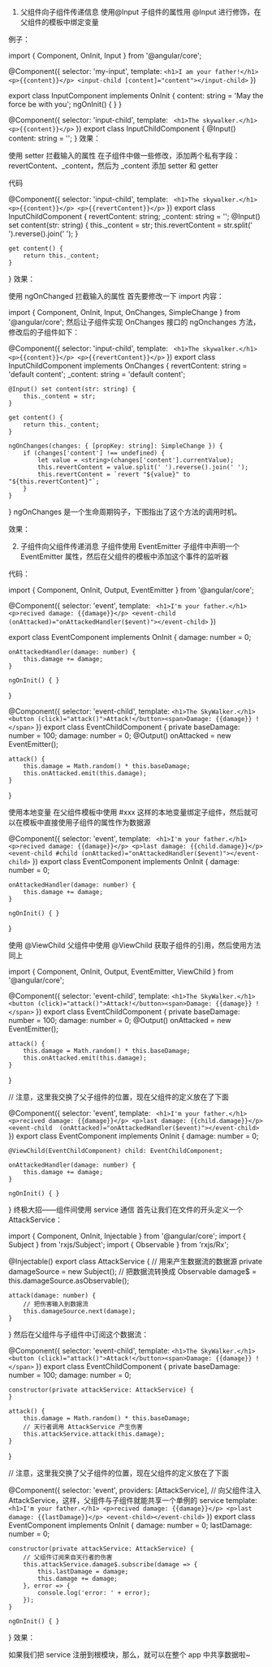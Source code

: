 1. 父组件向子组件传递信息
使用@Input
子组件的属性用 @Input 进行修饰，在父组件的模板中绑定变量

例子：

import { Component, OnInit, Input } from '@angular/core';

@Component({
    selector: 'my-input',
    template: `
    <h1>I am your father!</h1>
    <p>{{content}}</p>
    <input-child [content]="content"></input-child>
    `
})

export class InputComponent implements OnInit {
    content: string = 'May the force be with you';
    ngOnInit() { }
}

@Component({
    selector: 'input-child',
    template: `
    <h1>The skywalker.</h1>
    <p>{{content}}</p>`
})
export class InputChildComponent {
    @Input() content: string = '';
}
效果：



使用 setter 拦截输入的属性
在子组件中做一些修改，添加两个私有字段：revertContent、_content，然后为 _content 添加 setter 和 getter

代码

@Component({
    selector: 'input-child',
    template: `
    <h1>The skywalker.</h1>
    <p>{{content}}</p>
    <p>{{revertContent}}</p>`
})
export class InputChildComponent {
    revertContent: string;
    _content: string = '';
    @Input() set content(str: string) {
        this._content = str;
        this.revertContent = str.split(' ').reverse().join(' ');
    }

    get content() {
        return this._content;
    }
}
效果：



使用 ngOnChanged 拦截输入的属性
首先要修改一下 import 内容：

import { Component, OnInit, Input, OnChanges, SimpleChange } from '@angular/core';
然后让子组件实现 OnChanges 接口的 ngOnchanges 方法，修改后的子组件如下：

@Component({
    selector: 'input-child',
    template: `
    <h1>The skywalker.</h1>
    <p>{{content}}</p>
    <p>{{revertContent}}</p>`
})
export class InputChildComponent implements OnChanges {
    revertContent: string = 'default content';
    _content: string = 'default content';

    @Input() set content(str: string) {
        this._content = str;
    }

    get content() {
        return this._content;
    }

    ngOnChanges(changes: { [propKey: string]: SimpleChange }) {
        if (changes['content'] !== undefined) {
            let value = <string>(changes['content'].currentValue);
            this.revertContent = value.split(' ').reverse().join(' ');
            this.revertContent = `revert "${value}" to "${this.revertContent}"`;
        }
    }
}
ngOnChanges 是一个生命周期钩子，下图指出了这个方法的调用时机。


效果：



2. 子组件向父组件传递消息
子组件使用 EventEmitter<TEvent>
子组件中声明一个 EventEmitter<TEvent> 属性，然后在父组件的模板中添加这个事件的监听器

代码：

import { Component, OnInit, Output, EventEmitter } from '@angular/core';

@Component({
    selector: 'event',
    template: `
    <h1>I'm your father.</h1>
    <p>recived damage: {{damage}}</p>
    <event-child (onAttacked)="onAttackedHandler($event)"></event-child>`
})

export class EventComponent implements OnInit {
    damage: number = 0;

    onAttackedHandler(damage: number) {
        this.damage += damage;
    }

    ngOnInit() { }
}

@Component({
    selector: 'event-child',
    template: `
    <h1>The SkyWalker.</h1>
    <button (click)="attack()">Attack!</button><span>Damage: {{damage}} !</span>
    `
})
export class EventChildComponent {
    private baseDamage: number = 100;
    damage: number = 0;
    @Output() onAttacked = new EventEmitter<number>();

    attack() {
        this.damage = Math.random() * this.baseDamage;
        this.onAttacked.emit(this.damage);
    }
}


使用本地变量
在父组件模板中使用 #xxx 这样的本地变量绑定子组件，然后就可以在模板中直接使用子组件的属性作为数据源

@Component({
    selector: 'event',
    template: `
    <h1>I'm your father.</h1>
    <p>recived damage: {{damage}}</p>
    <p>last damage: {{child.damage}}</p>
    <event-child #child (onAttacked)="onAttackedHandler($event)"></event-child>`
})
export class EventComponent implements OnInit {
    damage: number = 0;

    onAttackedHandler(damage: number) {
        this.damage += damage;
    }

    ngOnInit() { }
}


使用 @ViewChild
父组件中使用 @ViewChild 获取子组件的引用，然后使用方法同上

import { Component, OnInit, Output, EventEmitter, ViewChild } from '@angular/core';

@Component({
    selector: 'event-child',
    template: `
    <h1>The SkyWalker.</h1>
    <button (click)="attack()">Attack!</button><span>Damage: {{damage}} !</span>
    `
})
export class EventChildComponent {
    private baseDamage: number = 100;
    damage: number = 0;
    @Output() onAttacked = new EventEmitter<number>();

    attack() {
        this.damage = Math.random() * this.baseDamage;
        this.onAttacked.emit(this.damage);
    }
}

// 注意，这里我交换了父子组件的位置，现在父组件的定义放在了下面

@Component({
    selector: 'event',
    template: `
    <h1>I'm your father.</h1>
    <p>recived damage: {{damage}}</p>
    <p>last damage: {{child.damage}}</p>
    <event-child  (onAttacked)="onAttackedHandler($event)"></event-child>`
})
export class EventComponent implements OnInit {
    damage: number = 0;

    @ViewChild(EventChildComponent) child: EventChildComponent;

    onAttackedHandler(damage: number) {
        this.damage += damage;
    }

    ngOnInit() { }
}
终极大招——组件间使用 service 通信
首先让我们在文件的开头定义一个 AttackService：

import { Component, OnInit, Injectable } from '@angular/core';
import { Subject } from 'rxjs/Subject';
import { Observable } from 'rxjs/Rx';


@Injectable()
export class AttackService {
    // 用来产生数据流的数据源
    private damageSource = new Subject<number>();
    // 把数据流转换成 Observable
    damage$ = this.damageSource.asObservable();

    attack(damage: number) {
        // 把伤害输入到数据流
        this.damageSource.next(damage);
    }
}
然后在父组件与子组件中订阅这个数据流：

@Component({
    selector: 'event-child',
    template: `
    <h1>The SkyWalker.</h1>
    <button (click)="attack()">Attack!</button><span>Damage: {{damage}} !</span>
    `
})
export class EventChildComponent {
    private baseDamage: number = 100;
    damage: number = 0;

    constructor(private attackService: AttackService) {
    }

    attack() {
        this.damage = Math.random() * this.baseDamage;
        // 天行者调用 AttackService 产生伤害
        this.attackService.attack(this.damage);
    }
}

// 注意，这里我交换了父子组件的位置，现在父组件的定义放在了下面

@Component({
    selector: 'event',
    providers: [AttackService], // 向父组件注入 AttackService，这样，父组件与子组件就能共享一个单例的 service
    template: `
    <h1>I'm your father.</h1>
    <p>recived damage: {{damage}}</p>
    <p>last damage: {{lastDamage}}</p>
    <event-child></event-child>`
})
export class EventComponent implements OnInit {
    damage: number = 0;
    lastDamage: number = 0;

    constructor(private attackService: AttackService) {
        // 父组件订阅来自天行者的伤害
        this.attackService.damage$.subscribe(damage => {
            this.lastDamage = damage;
            this.damage += damage;
        }, error => {
            console.log('error: ' + error);
        });
    }

    ngOnInit() { }
}
效果：



如果我们把 service 注册到根模块，那么，就可以在整个 app 中共享数据啦~
